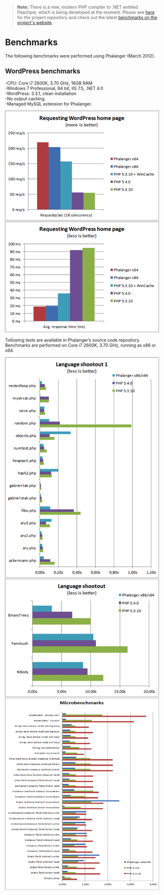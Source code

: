> **Note:** There is a new, modern PHP compiler to .NET entitled Peachpie, which is being developed at the moment. Please see [here](www.github.com/iolevel/peachpie) for the project repository and check out the latest [benchmarks on the project's website](http://peachpie.io/benchmarks).

# Benchmarks
The following benchmarks were performed using Phalanger (March 2012).

## WordPress benchmarks
-CPU: Core i7 2600K, 3.70 GHz, 16GB RAM  
-Windows 7 Professional, 64 bit, IIS 7.5, .NET 4.0  
-WordPress: 3.3.1, clean installation  
-No output caching.  
-Managed MySQL extension for Phalanger.  

![1](blog/1.png)
![2](blog/2.png)

Tollowing tests are available in Phalanger’s source code repository. Benchmarks are performed on Core i7 2600K, 3.70 GHz, running as x86 or x64.

![3](blog/3.png)
![4](blog/4.png)
![5](blog/5.png)

